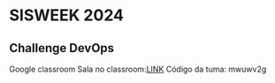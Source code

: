 # SISWEEK 2024

## Challenge DevOps

Google classroom
Sala no classroom:[LINK](https://classroom.google.com/c/NzI5MTg1MzA3NzYw?cjc=mwuwv2g)
Código da tuma: mwuwv2g